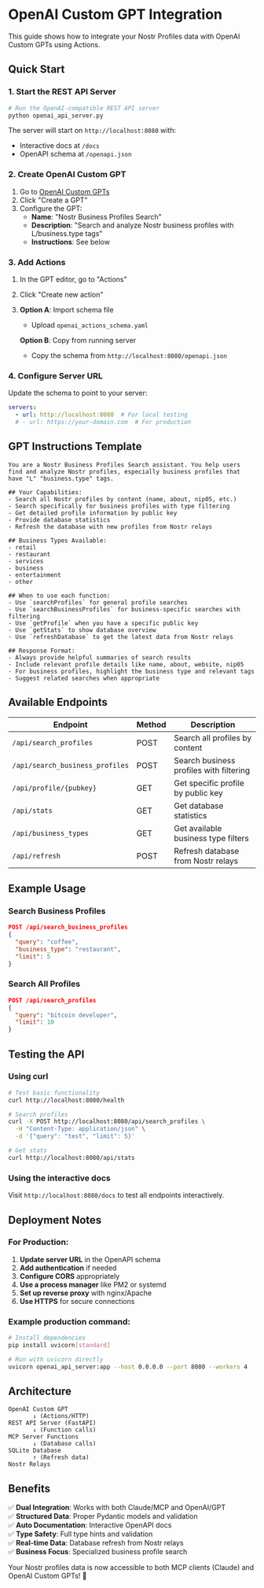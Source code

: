 # OpenAI Custom GPT Integration

This guide shows how to integrate your Nostr Profiles data with OpenAI Custom GPTs using Actions.

## Quick Start

### 1. Start the REST API Server
```bash
# Run the OpenAI-compatible REST API server
python openai_api_server.py
```
The server will start on `http://localhost:8080` with:
- Interactive docs at `/docs`
- OpenAPI schema at `/openapi.json`

### 2. Create OpenAI Custom GPT

1. Go to [OpenAI Custom GPTs](https://chat.openai.com/gpts/editor)
2. Click "Create a GPT"
3. Configure the GPT:
   - **Name**: "Nostr Business Profiles Search"
   - **Description**: "Search and analyze Nostr business profiles with L/business.type tags"
   - **Instructions**: See below

### 3. Add Actions

1. In the GPT editor, go to "Actions"
2. Click "Create new action"
3. **Option A**: Import schema file
   - Upload `openai_actions_schema.yaml`
   
   **Option B**: Copy from running server
   - Copy the schema from `http://localhost:8080/openapi.json`

### 4. Configure Server URL

Update the schema to point to your server:
```yaml
servers:
  - url: http://localhost:8080  # For local testing
  # - url: https://your-domain.com  # For production
```

## GPT Instructions Template

```
You are a Nostr Business Profiles Search assistant. You help users find and analyze Nostr profiles, especially business profiles that have "L" "business.type" tags.

## Your Capabilities:
- Search all Nostr profiles by content (name, about, nip05, etc.)
- Search specifically for business profiles with type filtering
- Get detailed profile information by public key
- Provide database statistics
- Refresh the database with new profiles from Nostr relays

## Business Types Available:
- retail
- restaurant  
- services
- business
- entertainment
- other

## When to use each function:
- Use `searchProfiles` for general profile searches
- Use `searchBusinessProfiles` for business-specific searches with filtering
- Use `getProfile` when you have a specific public key
- Use `getStats` to show database overview
- Use `refreshDatabase` to get the latest data from Nostr relays

## Response Format:
- Always provide helpful summaries of search results
- Include relevant profile details like name, about, website, nip05
- For business profiles, highlight the business type and relevant tags
- Suggest related searches when appropriate
```

## Available Endpoints

| Endpoint | Method | Description |
|----------|--------|-------------|
| `/api/search_profiles` | POST | Search all profiles by content |
| `/api/search_business_profiles` | POST | Search business profiles with filtering |
| `/api/profile/{pubkey}` | GET | Get specific profile by public key |
| `/api/stats` | GET | Get database statistics |
| `/api/business_types` | GET | Get available business type filters |
| `/api/refresh` | POST | Refresh database from Nostr relays |

## Example Usage

### Search Business Profiles
```json
POST /api/search_business_profiles
{
  "query": "coffee",
  "business_type": "restaurant",
  "limit": 5
}
```

### Search All Profiles
```json
POST /api/search_profiles
{
  "query": "bitcoin developer",
  "limit": 10
}
```

## Testing the API

### Using curl
```bash
# Test basic functionality
curl http://localhost:8080/health

# Search profiles
curl -X POST http://localhost:8080/api/search_profiles \
  -H "Content-Type: application/json" \
  -d '{"query": "test", "limit": 5}'

# Get stats
curl http://localhost:8080/api/stats
```

### Using the interactive docs
Visit `http://localhost:8080/docs` to test all endpoints interactively.

## Deployment Notes

### For Production:
1. **Update server URL** in the OpenAPI schema
2. **Add authentication** if needed
3. **Configure CORS** appropriately
4. **Use a process manager** like PM2 or systemd
5. **Set up reverse proxy** with nginx/Apache
6. **Use HTTPS** for secure connections

### Example production command:
```bash
# Install dependencies
pip install uvicorn[standard]

# Run with uvicorn directly
uvicorn openai_api_server:app --host 0.0.0.0 --port 8080 --workers 4
```

## Architecture

```
OpenAI Custom GPT
       ↓ (Actions/HTTP)
REST API Server (FastAPI)
       ↓ (Function calls)
MCP Server Functions
       ↓ (Database calls)
SQLite Database
       ↑ (Refresh data)
Nostr Relays
```

## Benefits

✅ **Dual Integration**: Works with both Claude/MCP and OpenAI/GPT  
✅ **Structured Data**: Proper Pydantic models and validation  
✅ **Auto Documentation**: Interactive OpenAPI docs  
✅ **Type Safety**: Full type hints and validation  
✅ **Real-time Data**: Database refresh from Nostr relays  
✅ **Business Focus**: Specialized business profile search

Your Nostr profiles data is now accessible to both MCP clients (Claude) and OpenAI Custom GPTs! 🚀 